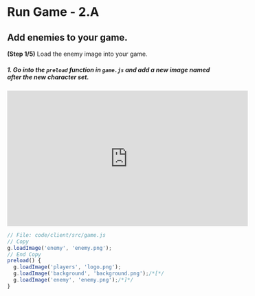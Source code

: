 # Run Game - 2.A

## Add enemies to your game.

**(Step 1/5)** Load the enemy image into your game.


##### 1. Go into the `preload` _function_ in `game.js` and add a new image named after the new character set.

<iframe width="560" height="315" src="https://www.youtube.com/embed/Im13AGNYlWM" frameborder="0" allow="accelerometer; autoplay; clipboard-write; encrypted-media; gyroscope; picture-in-picture" allowfullscreen></iframe><br>

```javascript
// File: code/client/src/game.js
// Copy
g.loadImage('enemy', 'enemy.png');
// End Copy
preload() {
  g.loadImage('players', 'logo.png');
  g.loadImage('background', 'background.png');/*[*/
  g.loadImage('enemy', 'enemy.png');/*]*/
}
```
